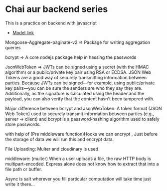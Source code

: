 # Chai aur backend series

This is a practice on backend with javascript

- [Model link](https://app.eraser.io/workspace/YtPqZ1VogxGy1jzIDkzj?origin=share)



Mongoose-Aggregate-paginate-v2  => Package for writing aggregation queries

bcrypt => A core nodejs package help in hassing the passwords

JsonWebToken => JWTs can be signed using a secret (with the HMAC algorithm) or a public/private key pair using RSA or ECDSA.
                JSON Web Tokens are a good way of securely transmitting information between parties. Because JWTs can be signed—for example, using public/private key pairs—you can be sure the senders are who they say they are. Additionally, as the signature is calculated using the header and the payload, you can also verify that the content hasn't been tampered with.

Major difference between bcrypt and JsonWebToken:  A token format (JSON Web Token) used to securely transmit information between parties (e.g., server → client)	 and  bcrypt is a password‑hashing algorithm used to safely store passwords. 

with help of (Pre middleware function)Hooks we can encrypt , Just before the storage of data we will run this and encrypt data.

File Uploading: Multer and cloudinary is used

middleware: (multer)  When a user uploads a file, the raw HTTP body is multipart-encoded.
Express alone does not know how to extract that into a file path or buffer.



Async is salt wherever you fill particular computation will take time just write it there...

